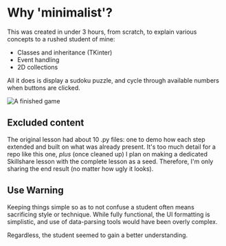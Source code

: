 # Why 'minimalist'?

This was created in under 3 hours, from scratch, to explain various concepts to a rushed student of mine:
 - Classes and inheritance (TKinter)
 - Event handling
 - 2D collections

All it does is display a sudoku puzzle, and cycle through available numbers when buttons are clicked.

![A finished game](../result.jpg?raw=true "Title")

## Excluded content

The original lesson had about 10 .py files: one to demo how each step extended and built on what was already present. It's too much detail for a repo like this one, *plus* (once cleaned up) I plan on making a dedicated Skillshare lesson with the complete lesson as a seed. Therefore, I'm only sharing the end result (no matter how ugly it looks).

## Use Warning

Keeping things simple so as to not confuse a student often means sacrificing style or technique. While fully functional, the UI formatting is simplistic, and use of data-parsing tools would have been overly complex.

Regardless, the student seemed to gain a better understanding.